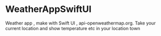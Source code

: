 # WeatherAppSwiftUI
Weather app , make with Swift UI , api-openweathermap.org.
Take your current location and show temperature etc in your location town
